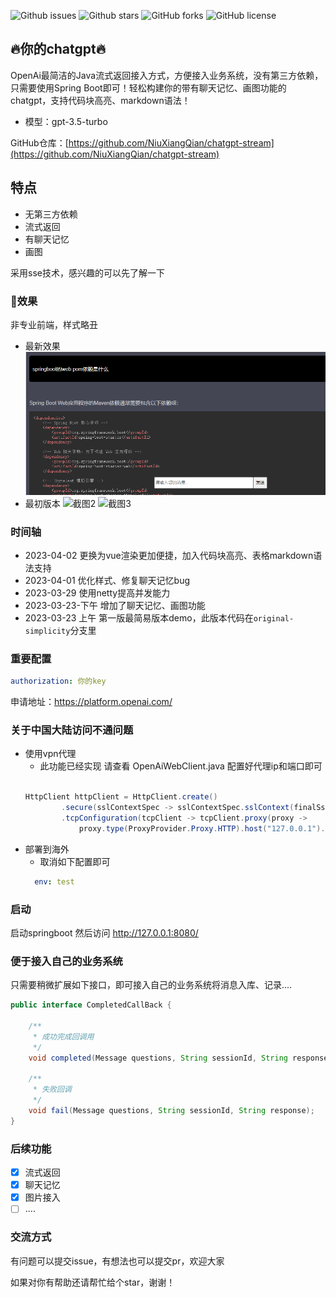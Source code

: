 ![Github issues](https://img.shields.io/github/issues/NiuXiangQian/chatgpt-stream)
![Github stars](https://img.shields.io/github/stars/NiuXiangQian/chatgpt-stream)
![GitHub forks](https://img.shields.io/github/forks/NiuXiangQian/chatgpt-stream)
![GitHub license](https://img.shields.io/github/license/NiuXiangQian/chatgpt-stream)

## 🔥你的chatgpt🔥

OpenAi最简洁的Java流式返回接入方式，方便接入业务系统，没有第三方依赖，只需要使用Spring Boot即可！轻松构建你的带有聊天记忆、画图功能的chatgpt，支持代码块高亮、markdown语法！
- 模型：gpt-3.5-turbo

GitHub仓库：[https://github.com/NiuXiangQian/chatgpt-stream](https://github.com/NiuXiangQian/chatgpt-stream)

## 特点

* 无第三方依赖
* 流式返回
* 有聊天记忆
* 画图

采用sse技术，感兴趣的可以先了解一下

### 👀效果
非专业前端，样式略丑
* 最新效果
![截图1](docs/demo3.png)
* 最初版本
![截图2](docs/demo2.gif)
![截图3](docs/demo1.png)

### 时间轴
- 2023-04-02 更换为vue渲染更加便捷，加入代码块高亮、表格markdown语法支持
- 2023-04-01 优化样式、修复聊天记忆bug
- 2023-03-29 使用netty提高并发能力
- 2023-03-23-下午 增加了聊天记忆、画图功能
- 2023-03-23 上午 第一版最简易版本demo，此版本代码在`original-simplicity`分支里
### 重要配置

```yaml
authorization: 你的key
```
申请地址：https://platform.openai.com/

### 关于中国大陆访问不通问题

* 使用vpn代理
    - 此功能已经实现 请查看 OpenAiWebClient.java 配置好代理ip和端口即可
    ```java
  
  HttpClient httpClient = HttpClient.create()
            .secure(sslContextSpec -> sslContextSpec.sslContext(finalSslContext))
            .tcpConfiguration(tcpClient -> tcpClient.proxy(proxy ->
                proxy.type(ProxyProvider.Proxy.HTTP).host("127.0.0.1").port(7890)));
  
    ```
* 部署到海外
    - 取消如下配置即可
  ```yaml
    env: test
    ```

### 启动

启动springboot 然后访问 http://127.0.0.1:8080/

### 便于接入自己的业务系统

只需要稍微扩展如下接口，即可接入自己的业务系统将消息入库、记录....
```java
public interface CompletedCallBack {

    /**
     * 成功完成回调用
     */
    void completed(Message questions, String sessionId, String response);

    /**
     * 失败回调
     */
    void fail(Message questions, String sessionId, String response);
}
```

### 后续功能

- [X] 流式返回
- [X] 聊天记忆
- [X] 图片接入
- [ ] ....

### 交流方式

有问题可以提交issue，有想法也可以提交pr，欢迎大家

如果对你有帮助还请帮忙给个star，谢谢！
